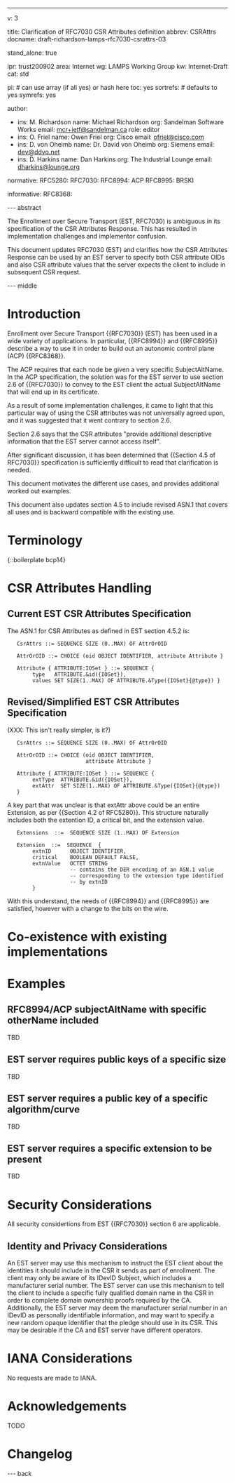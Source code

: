 ---
v: 3

title: Clarification of RFC7030 CSR Attributes definition
abbrev: CSRAttrs
docname: draft-richardson-lamps-rfc7030-csrattrs-03

stand_alone: true

ipr: trust200902
area: Internet
wg: LAMPS Working Group
kw: Internet-Draft
cat: std

pi:    # can use array (if all yes) or hash here
  toc: yes
  sortrefs:   # defaults to yes
  symrefs: yes

author:
- ins: M. Richardson
  name: Michael Richardson
  org: Sandelman Software Works
  email: mcr+ietf@sandelman.ca
  role: editor
- ins: O. Friel
  name: Owen Friel
  org: Cisco
  email: ofriel@cisco.com
- ins: D. von Oheimb
  name: Dr. David von Oheimb
  org: Siemens
  email: dev@ddvo.net
- ins: D. Harkins
  name: Dan Harkins
  org: The Industrial Lounge
  email: dharkins@lounge.org

normative:
  RFC5280:
  RFC7030:
  RFC8994: ACP
  RFC8995: BRSKI

informative:
  RFC8368:

--- abstract

The Enrollment over Secure Transport (EST, RFC7030) is ambiguous in its specification of the CSR Attributes Response. This has resulted in implementation challenges and implementor confusion.

This document updates RFC7030 (EST) and clarifies how the CSR Attributes Response can be used by an EST server to specify both CSR attribute OIDs and also CSR attribute values that the server expects the client to include in subsequent CSR request.

--- middle

# Introduction

Enrollment over Secure Transport {{RFC7030}} (EST) has been used in a wide variety of applications.
In particular, {{RFC8994}} and {{RFC8995}} describe a way to use it in order to build out an autonomic control plane (ACP) {{RFC8368}}.

The ACP requires that each node be given a very specific SubjectAltName.
In the ACP specification, the solution was for the EST server to use section 2.6 of {{RFC7030}} to convey to the EST client the actual SubjectAltName that will end up in its certificate.

As a result of some implementation challenges, it came to light that this particular way of using the CSR attributes was not universally agreed upon, and it was suggested that it went contrary to section 2.6.

Section 2.6 says that the CSR attributes "provide additional descriptive information that the EST server cannot access itself".

After significant discussion, it has been determined that {{Section 4.5 of RFC7030}} specification is sufficiently difficult to read that clarification is needed.

This document motivates the different use cases, and provides additional worked out examples.

This document also updates section 4.5 to include revised ASN.1 that covers all uses and is backward compatible with the existing use.

# Terminology

{::boilerplate bcp14}

# CSR Attributes Handling

## Current EST CSR Attributes Specification

The ASN.1 for CSR Attributes as defined in EST section 4.5.2 is:

~~~
   CsrAttrs ::= SEQUENCE SIZE (0..MAX) OF AttrOrOID

   AttrOrOID ::= CHOICE (oid OBJECT IDENTIFIER, attribute Attribute }

   Attribute { ATTRIBUTE:IOSet } ::= SEQUENCE {
        type   ATTRIBUTE.&id({IOSet}),
        values SET SIZE(1..MAX) OF ATTRIBUTE.&Type({IOSet}{@type}) }
~~~

## Revised/Simplified EST CSR Attributes Specification

(XXX: This isn't really simpler, is it?)

~~~
   CsrAttrs ::= SEQUENCE SIZE (0..MAX) OF AttrOrOID

   AttrOrOID ::= CHOICE (oid OBJECT IDENTIFIER,
                         attribute Attribute }

   Attribute { ATTRIBUTE:IOSet } ::= SEQUENCE {
        extType  ATTRIBUTE.&id({IOSet}),
        extAttr  SET SIZE(1..MAX) OF ATTRIBUTE.&Type({IOSet}{@type})
   }
~~~

A key part that was unclear is that extAttr above could be an entire
Extension, as per {{Section 4.2 of RFC5280}}.
This structure naturally includes both the extention ID, a critical bit, and the extension value.

~~~
   Extensions  ::=  SEQUENCE SIZE (1..MAX) OF Extension

   Extension  ::=  SEQUENCE  {
        extnID      OBJECT IDENTIFIER,
        critical    BOOLEAN DEFAULT FALSE,
        extnValue   OCTET STRING
                    -- contains the DER encoding of an ASN.1 value
                    -- corresponding to the extension type identified
                    -- by extnID
        }
~~~

With this understand, the needs of {{RFC8994}} and {{RFC8995}} are satisfied, however with a change to the bits on the wire.

# Co-existence with existing implementations

# Examples

## RFC8994/ACP subjectAltName with specific otherName included

TBD

## EST server requires public keys of a specific size

TBD

## EST server requires a public key of a specific algorithm/curve

TBD

## EST server requires a specific extension to be present

TBD


# Security Considerations

All security considertions from EST {{RFC7030}} section 6 are applicable.

## Identity and Privacy Considerations

An EST server may use this mechanism to instruct the EST client about the identities it should include in the CSR it sends as part of enrollment.
The client may only be aware of its IDevID Subject, which includes a manufacturer serial number.
The EST server can use this mechanism to tell the client to include a specific fully qualified domain name in the CSR in order to complete domain ownership proofs required by the CA.
Additionally, the EST server may deem the manufacturer serial number in an IDevID as personally identifiable information, and may want to specify a new random opaque identifier that the pledge should use in its CSR.
This may be desirable if the CA and EST server have different operators.

# IANA Considerations

No requests are made to IANA.

# Acknowledgements

TODO

# Changelog


--- back

